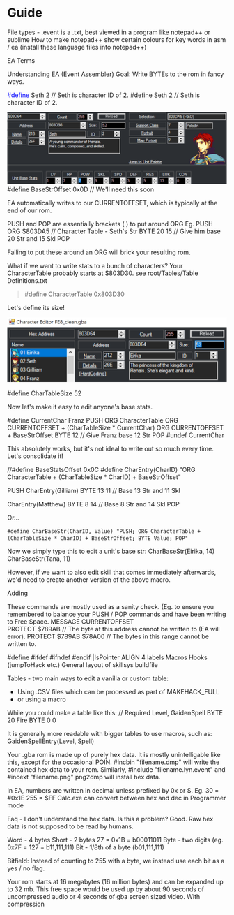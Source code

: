 # Guide
 


File types - 
.event is a .txt, best viewed in a program like notepad++ or sublime
How to make notepad++ show certain colours for key words in asm / ea (install these language files into notepad++)

EA Terms 

Understanding EA (Event Assembler)
Goal: Write BYTEs to the rom in fancy ways. 

<span style="color:blue">#define</span> Seth 2 // Seth is character ID of 2. 
#define Seth 2 // Seth is character ID of 2. 

![Alt-text](/png/Seth_Str.png?raw=true "Optional Title")
#define BaseStrOffset 0x0D // We'll need this soon 

EA automatically writes to our CURRENTOFFSET, which is typically at the end of our rom. 


PUSH and POP are essentially brackets ( ) to put around ORG 
Eg. 
PUSH 
ORG $803DA5 // Character Table - Seth's Str
BYTE 20 15 // Give him base 20 Str and 15 Skl
POP 


Failing to put these around an ORG will brick your resulting rom. 


What if we want to write stats to a bunch of characters?
Your CharacterTable probably starts at $803D30. see root/Tables/Table Definitions.txt
> #define CharacterTable 0x803D30

Let's define its size! 

![Alt-text](/png/CharTableSize.png?raw=true "Optional Title")

#define CharTableSize 52 

Now let's make it easy to edit anyone's base stats. 

#define CurrentChar Franz
PUSH 
ORG CharacterTable
ORG CURRENTOFFSET + (CharTableSize * CurrentChar)
ORG CURRENTOFFSET + BaseStrOffset
BYTE 12 // Give Franz base 12 Str 
POP 
#undef CurrentChar 

This absolutely works, but it's not ideal to write out so much every time. Let's consolidate it! 

//#define BaseStatsOffset 0x0C 
#define CharEntry(CharID) "ORG CharacterTable + (CharTableSize * CharID) + BaseStrOffset"

PUSH 
CharEntry(Gilliam)
BYTE 13 11 // Base 13 Str and 11 Skl

CharEntry(Matthew)
BYTE 8 14 // Base 8 Str and 14 Skl
POP 

Or...

```ea
#define CharBaseStr(CharID, Value) "PUSH; ORG CharacterTable + (CharTableSize * CharID) + BaseStrOffset; BYTE Value; POP"
```

Now we simply type this to edit a unit's base str: 
CharBaseStr(Eirika, 14) 
CharBaseStr(Tana, 11) 

However, if we want to also edit skill that comes immediately afterwards, we'd need to create another version of the above macro. 




Adding 


These commands are mostly used as a sanity check. (Eg. to ensure you remembered to balance your PUSH / POP commands and have been writing to Free Space.
MESSAGE CURRENTOFFSET  
PROTECT $789AB // The byte at this address cannot be written to (EA will error). 
PROTECT $789AB $78A00 // The bytes in this range cannot be written to. 



#define 
#ifdef 
#ifndef 
#endif 
|IsPointer 
ALIGN 4 
labels 
Macros
Hooks 
(jumpToHack etc.) 
General layout of skillsys buildfile 

Tables - two main ways to edit a vanilla or custom table: 
- Using .CSV files which can be processed as part of MAKEHACK_FULL 
- or using a macro 

While you could make a table like this: 
// Required Level, GaidenSpell 
BYTE 20 Fire 
BYTE 0 0

It is generally more readable with bigger tables to use macros, such as: 
GaidenSpellEntry(Level, Spell)

Your .gba rom is made up of purely hex data. It is mostly unintelligable like this, except for the occasional POIN. 
#incbin "filename.dmp" will write the contained hex data to your rom. Similarly, #include "filename.lyn.event" and #incext "filename.png" png2dmp will install hex data. 

In EA, numbers are written in decimal unless prefixed by 0x or $. 
Eg. 
30 = #0x1E
255 = $FF 
Calc.exe can convert between hex and dec in Programmer mode 

Faq - I don't understand the hex data. Is this a problem? 
Good. Raw hex data is not supposed to be read by humans. 

Word - 4 bytes 
Short - 2 bytes 
27 = 0x1B = b00011011
Byte - two digits (eg. 0x7F = 127 = b11,111,111) 
Bit - 1/8th of a byte (b01,111,111) 

Bitfield: 
Instead of counting to 255 with a byte, we instead use each bit as a yes / no flag. 


Your rom starts at 16 megabytes (16 million bytes) and can be expanded up to 32 mb. 
This free space would be used up by about 90 seconds of uncompressed audio or 4 seconds of gba screen sized video. With compression


